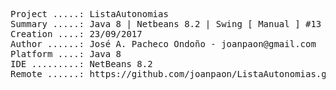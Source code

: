 <pre>

Project .....: ListaAutonomias
Summary .....: Java 8 | Netbeans 8.2 | Swing [ Manual ] #13
Creation ....: 23/09/2017
Author ......: José A. Pacheco Ondoño - joanpaon@gmail.com
Platform ....: Java 8
IDE .........: NetBeans 8.2
Remote ......: https://github.com/joanpaon/ListaAutonomias.git

</pre>

